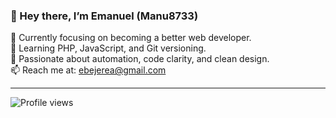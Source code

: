 ### 👋 Hey there, I’m Emanuel (Manu8733)

🔭 Currently focusing on becoming a better web developer.  
🌱 Learning PHP, JavaScript, and Git versioning.  
🎯 Passionate about automation, code clarity, and clean design.  
📫 Reach me at: ebejerea@gmail.com  

---

![Profile views](https://komarev.com/ghpvc/?username=Manu8733&label=Profile%20views&color=0e75b6&style=flat)

